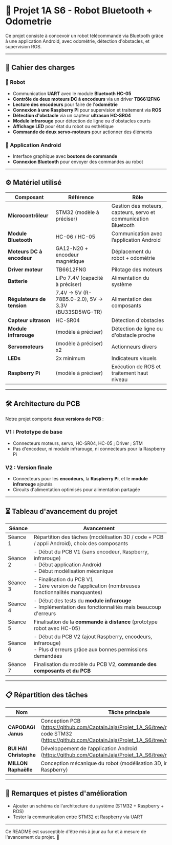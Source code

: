# 🚀 Projet 1A S6 - Robot Bluetooth + Odometrie

Ce projet consiste à concevoir un robot télécommandé via Bluetooth grâce à une application Android, avec odométrie, détection d'obstacles, et supervision ROS.

---

## 📌 Cahier des charges

### 🔹 Robot
- Communication **UART** avec le module **Bluetooth HC-05**  
- **Contrôle de deux moteurs DC à encodeurs** via un driver **TB6612FNG**  
- **Lecture des encodeurs** pour faire de l'**odométrie**  
- **Connexion à une Raspberry Pi** pour supervision et traitement via **ROS**  
- **Détection d'obstacle** via un capteur **ultrason HC-SR04**  
- **Module infrarouge** pour détection de ligne ou d'obstacles courts  
- **Affichage LED** pour état du robot ou esthétique  
- **Commande de deux servo-moteurs** pour actionner des éléments  

### 🔹 Application Android
- Interface graphique avec **boutons de commande**  
- **Connexion Bluetooth** pour envoyer des commandes au robot  

---

## ⚙️ Matériel utilisé

| Composant | Référence | Rôle |
|-----------|-----------|-----------|
| **Microcontrôleur** | STM32 (modèle à préciser) | Gestion des moteurs, capteurs, servo et communication Bluetooth |
| **Module Bluetooth** | HC-06 / HC-05 | Communication avec l’application Android |
| **Moteurs DC à encodeur** | GA12-N20 + encodeur magnétique | Déplacement du robot + odométrie |
| **Driver moteur** | TB6612FNG | Pilotage des moteurs |
| **Batterie** | LiPo 7.4V (capacité à préciser) | Alimentation du système |
| **Régulateurs de tension** | 7.4V → 5V (R-78B5.0-2.0), 5V → 3.3V (BU33SD5WG-TR)| Alimentation des composants |
| **Capteur ultrason** | HC-SR04 | Détection d'obstacles |
| **Module infrarouge** | (modèle à préciser) | Détection de ligne ou d'obstacle proche |
| **Servomoteurs** | (modèle à préciser) x2 | Actionneurs divers |
| **LEDs** | 2x minimum | Indicateurs visuels |
| **Raspberry Pi** | (modèle à préciser) | Exécution de ROS et traitement haut niveau |

---

## 🛠 Architecture du PCB

Notre projet comporte **deux versions de PCB** :

### V1 : Prototype de base
- Connecteurs moteurs, servo, HC-SR04, HC-05 ; Driver ; STM
- Pas d'encodeur, ni module infrarouge, ni connecteurs pour la Raspberry Pi

### V2 : Version finale
- Connecteurs pour les **encodeurs**, la **Raspberry Pi**, et le **module infrarouge** ajoutés
- Circuits d'alimentation optimisés pour alimentation partagée

---

## ⏳ Tableau d'avancement du projet

| Séance | Avancement |
|--------|------------|
| Séance 1 | Répartition des tâches (modélisation 3D / code + PCB / appli Android), choix des composants |
| Séance 2 | - Début du PCB V1 (sans encodeur, Raspberry, infrarouge) <br>- Début application Android <br>- Début modélisation mécanique |
| Séance 3 | - Finalisation du PCB V1 <br>- 1ère version de l'application (nombreuses fonctionnalités manquantes)|
| Séance 4 | - Début des tests du **module infrarouge** <br>- Implémentation des fonctionnalités mais beaucoup d'erreurs|
| Séance 5 | Finalisation de la **commande à distance** (prototype robot avec HC-05) |
| Séance 6 | - Début du PCB V2 (ajout Raspberry, encodeurs, infrarouge) <br>- Plus d'erreurs grâce aux bonnes permissions demandées|
| Séance 7 | Finalisation du modèle du PCB V2, **commande des composants et du PCB** |

---

## 📋 Répartition des tâches

| Nom | Tâche principale |
|-----------|----------------|
| **CAPODAGI Janus** | Conception PCB (https://github.com/CaptainJaja/Projet_1A_S6/tree/main/Hardware/PCB),  code STM32 (https://github.com/CaptainJaja/Projet_1A_S6/tree/main/Software/Code)|
| **BUI HAI Christophe** | Développement de l’application Android (https://github.com/CaptainJaja/Projet_1A_S6/tree/main/Application)|
| **MILLON Raphaëlle** | Conception mécanique du robot (modélisation 3D, intégration Raspberry) |

---

## 📝 Remarques et pistes d'amélioration

- Ajouter un schéma de l'architecture du système (STM32 + Raspberry + ROS)
- Tester la communication entre STM32 et Raspberry via UART 

---

Ce README est susceptible d'être mis à jour au fur et à mesure de l'avancement du projet. 🚀